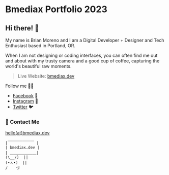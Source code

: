 # **Bmediax Portfolio 2023**

## Hi there! :wave:
My name is Brian Moreno and I am a Digital Developer + Designer and Tech Enthusiast based in Portland, OR.

When I am not designing or coding interfaces, you can often find me out and about with my trusty camera and a good cup of coffee, capturing the world's beautiful raw moments.

> Live Website: [bmediax.dev](https://bmediax.dev)

Follow me 👋🏽
- [Facebook](https://facebook.com/bmediax) 📓
- [Instagram](https://instagram.com/bmediax) 📸
- [Twitter](https://twitter.com/bm3diax) 🐦

### :email: Contact Me
[hello(at)bmediax.dev](mailto:hello@bmediax.dev)
```
|￣￣￣￣￣￣￣ |
| bmediax.dev |
| ＿＿＿＿＿＿＿|
(\__/)  ||
(•ㅅ•)  ||
/ 　 づ
```
